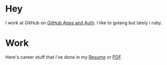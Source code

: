 # Hey
I work at GitHub on [GitHub Apps and Auth](https://docs.github.com/en/free-pro-team@latest/developers/apps). I like to golang but lately i ruby.  

# Work
Here's career stuff that i've done in my [Resume](https://github.com/shawnfeldman/resume/blob/master/RESUME.md) or [PDF](https://github.com/shawnfeldman/resume/raw/master/RESUME.pdf)



